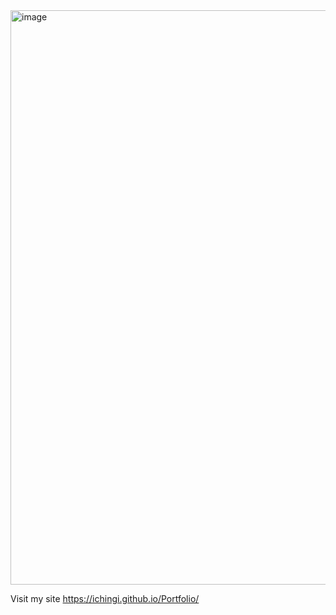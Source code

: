 <img width="919" alt="image" src="https://github.com/Ichingi/Portfolio/assets/148889528/beed1a17-2e5d-4057-bf09-3d7a4ecf945b">


Visit my site https://ichingi.github.io/Portfolio/
